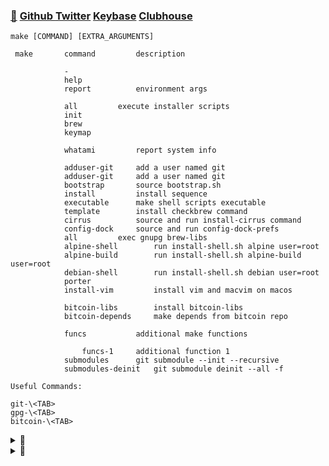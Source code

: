 ### [🐝](https://keyserver.ubuntu.com/pks/lookup?search=randy.lee.mcmillan%40gmail.com&fingerprint=on&op=vindex) [Github ](http://github.com/randymcmillan) [Twitter](https://twitter.com/RandyMcMillan) [Keybase](https://randymcmillan.keybase.pub) [Clubhouse](https://clubhouse.com/@bitcoincore.dev)	

```
make [COMMAND] [EXTRA_ARGUMENTS]	

 make	  	command			description
 	
 	      	-
 	      	help
 	      	report			environment args
 	
 	      	all			execute installer scripts
 	      	init
 	      	brew
 	      	keymap
 	
 	      	whatami			report system info
 	
 	      	adduser-git		add a user named git
 	      	adduser-git		add a user named git
 	      	bootstrap		source bootstrap.sh
 	      	install		 	install sequence
 	      	executable		make shell scripts executable
 	      	template		install checkbrew command
 	      	cirrus			source and run install-cirrus command
 	      	config-dock		source and run config-dock-prefs
 	      	all			exec gnupg brew-libs
 	      	alpine-shell		run install-shell.sh alpine user=root
 	      	alpine-build		run install-shell.sh alpine-build user=root
 	      	debian-shell		run install-shell.sh debian user=root
 	      	porter
 	      	install-vim			install vim and macvim on macos
 	
 	      	bitcoin-libs		install bitcoin-libs
 	      	bitcoin-depends		make depends from bitcoin repo
 	
 	      	funcs			additional make functions
 	
 	      		funcs-1		additional function 1
 	      	submodules		git submodule --init --recursive
 	      	submodules-deinit	git submodule deinit --all -f

Useful Commands:

git-\<TAB>
gpg-\<TAB>
bitcoin-\<TAB>

```
<details>
<summary>👀</summary>
<p>

```shell
seq 0 947 | (while read -r n; do bitcoin-cli gettxout \
54e48e5f5c656b26c3bca14a8c95aa583d07ebe84dde3b7dd4a78f4e4186e713 $n \
| jq -r '.scriptPubKey.asm' | awk '{ print $2 $3 $4 }'; done) | \
tr -d '\n' | cut -c 17-368600 | xxd -r -p > bitcoin.pdf
```

</p>
</details>

<details>
<summary>👀</summary>
<p>

#### Referral Links:

[![DigitalOcean Referral Badge](https://web-platforms.sfo2.digitaloceanspaces.com/WWW/Badge%202.svg)](https://www.digitalocean.com/?refcode=ae5c7d05da91&utm_campaign=Referral_Invite&utm_medium=Referral_Program&utm_source=badge)

</p>
</details>